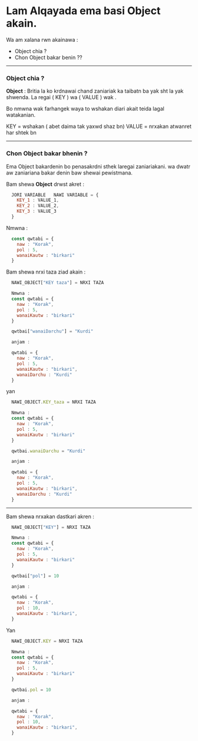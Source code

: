 # Lam Alqayada ema basi **Object** akain.

Wa am xalana rwn akainawa :

* Object chia ?
* Chon Object bakar benin ??
-----------------------------------------------

### Object chia ?

**Object** : Britia la ko krdnawai chand zaniariak ka taibatn ba yak sht la yak shwenda. La regai ( KEY ) wa ( VALUE ) wak .

Bo nmwna wak farhangek waya to wshakan diari akait teida lagal watakanian. 


KEY = wshakan ( abet daima tak yaxwd shaz bn)
VALUE = nrxakan atwanret har shtek bn

----------------------------------------------

### Chon Object bakar bhenin ?

Ema Object bakardenin bo penasakrdni sthek laregai zaniariakani. wa dwatr aw zaniariana bakar denin baw shewai pewistmana.

Bam shewa **Object** drwst akret :

``` javascript
  JORI VARIABLE   NAWI VARIABLE = {
    KEY_1 : VALUE_1,
    KEY_2 : VALUE_2,
    KEY_3 : VALUE_3
  }
```

Nmwna : 

``` javascript
  const qwtabi = {
    naw : "Korak",
    pol : 5,
    wanaiKautw : "birkari"
  }
```


Bam shewa nrxi taza ziad akain :

``` javascript
  NAWI_OBJECT["KEY taza"] = NRXI TAZA

  Nmwna :
  const qwtabi = {
    naw : "Korak",
    pol : 5,
    wanaiKautw : "birkari"
  }

  qwtbai["wanaiDarchu"] = "Kurdi"

  anjam :

  qwtabi = {
    naw : "Korak",
    pol : 5,
    wanaiKautw : "birkari",
    wanaiDarchu : "Kurdi"
  }
```
yan

``` javascript
  NAWI_OBJECT.KEY_taza = NRXI TAZA

  Nmwna :
  const qwtabi = {
    naw : "Korak",
    pol : 5,
    wanaiKautw : "birkari"
  }

  qwtbai.wanaiDarchu = "Kurdi"

  anjam :

  qwtabi = {
    naw : "Korak",
    pol : 5,
    wanaiKautw : "birkari",
    wanaiDarchu : "Kurdi"
  }
```

-----------------------------------

Bam shewa nrxakan dastkari akren :

``` javascript
  NAWI_OBJECT["KEY"] = NRXI TAZA

  Nmwna :
  const qwtabi = {
    naw : "Korak",
    pol : 5,
    wanaiKautw : "birkari"
  }

  qwtbai["pol"] = 10

  anjam :

  qwtabi = {
    naw : "Korak",
    pol : 10,
    wanaiKautw : "birkari",
  }
```

Yan

``` javascript
  NAWI_OBJECT.KEY = NRXI TAZA

  Nmwna :
  const qwtabi = {
    naw : "Korak",
    pol : 5,
    wanaiKautw : "birkari"
  }

  qwtbai.pol = 10

  anjam :

  qwtabi = {
    naw : "Korak",
    pol : 10,
    wanaiKautw : "birkari",
  }
```

